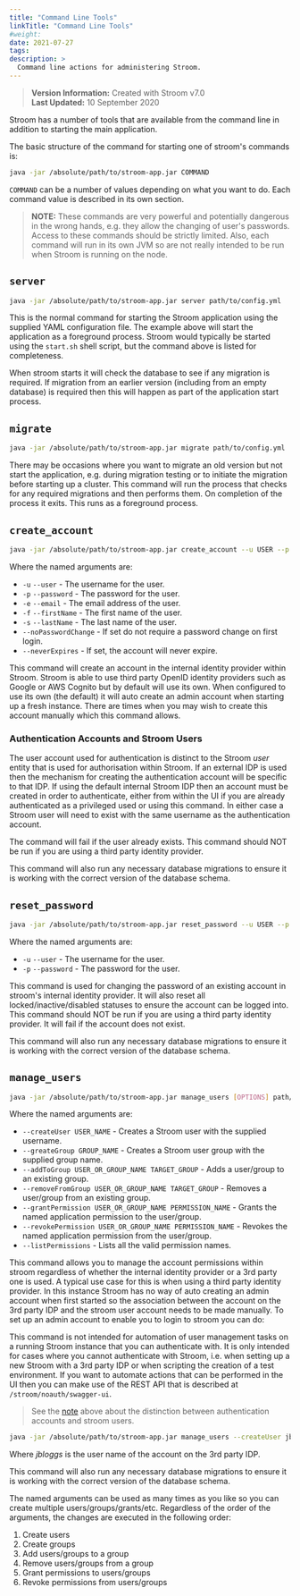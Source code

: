 ```yaml
---
title: "Command Line Tools"
linkTitle: "Command Line Tools"
#weight:
date: 2021-07-27
tags: 
description: >
  Command line actions for administering Stroom.
---
```


> **Version Information:** Created with Stroom v7.0  
> **Last Updated:** 10 September 2020  

Stroom has a number of tools that are available from the command line in addition to starting the main application.

The basic structure of the command for starting one of stroom's commands is:

```bash
java -jar /absolute/path/to/stroom-app.jar COMMAND
```

`COMMAND` can be a number of values depending on what you want to do.
Each command value is described in its own section.

> **NOTE:** These commands are very powerful and potentially dangerous in the wrong hands, e.g. they allow the changing of user's passwords.
> Access to these commands should be strictly limited.
> Also, each command will run in its own JVM so are not really intended to be run when Stroom is running on the node.

## `server`

```bash
java -jar /absolute/path/to/stroom-app.jar server path/to/config.yml
```

This is the normal command for starting the Stroom application using the supplied YAML configuration file.
The example above will start the application as a foreground process.
Stroom would typically be started using the `start.sh` shell script, but the command above is listed for completeness.

When stroom starts it will check the database to see if any migration is required.
If migration from an earlier version (including from an empty database) is required then this will happen as part of the application start process.


## `migrate`

```bash
java -jar /absolute/path/to/stroom-app.jar migrate path/to/config.yml
```

There may be occasions where you want to migrate an old version but not start the application, e.g. during migration testing or to initiate the migration before starting up a cluster.
This command will run the process that checks for any required migrations and then performs them.
On completion of the process it exits.
This runs as a foreground process.


## `create_account`

```bash
java -jar /absolute/path/to/stroom-app.jar create_account --u USER --p PASSWORD [OPTIONS] path/to/config.yml
```
Where the named arguments are:

* `-u` `--user` - The username for the user.
* `-p` `--password` - The password for the user.
* `-e` `--email` - The email address of the user.
* `-f` `--firstName` - The first name of the user.
* `-s` `--lastName` - The last name of the user.
* `--noPasswordChange` - If set do not require a password change on first login.
* `--neverExpires` - If set, the account will never expire.

This command will create an account in the internal identity provider within Stroom.
Stroom is able to use third party OpenID identity providers such as Google or AWS Cognito but by default will use its own.
When configured to use its own (the default) it will auto create an admin account when starting up a fresh instance.
There are times when you may wish to create this account manually which this command allows.

### Authentication Accounts and Stroom Users
The user account used for authentication is distinct to the Stroom _user_ entity that is used for authorisation within Stroom.
If an external IDP is used then the mechanism for creating the authentication account will be specific to that IDP.
If using the default internal Stroom IDP then an account must be created in order to authenticate, either from within the UI if you are already authenticated as a privileged used or using this command.
In either case a Stroom user will need to exist with the same username as the authentication account.

The command will fail if the user already exists.
This command should NOT be run if you are using a third party identity provider.

This command will also run any necessary database migrations to ensure it is working with the correct version of the database schema.


## `reset_password`

```bash
java -jar /absolute/path/to/stroom-app.jar reset_password --u USER --p PASSWORD path/to/config.yml
```
Where the named arguments are:

* `-u` `--user` - The username for the user.
* `-p` `--password` - The password for the user.

This command is used for changing the password of an existing account in stroom's internal identity provider.
It will also reset all locked/inactive/disabled statuses to ensure the account can be logged into.
This command should NOT be run if you are using a third party identity provider.
It will fail if the account does not exist.

This command will also run any necessary database migrations to ensure it is working with the correct version of the database schema.


## `manage_users`

```bash
java -jar /absolute/path/to/stroom-app.jar manage_users [OPTIONS] path/to/config.yml
```
Where the named arguments are:

* `--createUser USER_NAME` - Creates a Stroom user with the supplied username.
* `--greateGroup GROUP_NAME` - Creates a Stroom user group with the supplied group name.
* `--addToGroup USER_OR_GROUP_NAME TARGET_GROUP` - Adds a user/group to an existing group.
* `--removeFromGroup USER_OR_GROUP_NAME TARGET_GROUP` - Removes a user/group from an existing group.
* `--grantPermission USER_OR_GROUP_NAME PERMISSION_NAME` - Grants the named application permission to the user/group.
* `--revokePermission USER_OR_GROUP_NAME PERMISSION_NAME` - Revokes the named application permission from the user/group.
* `--listPermissions` - Lists all the valid permission names.

This command allows you to manage the account permissions within stroom regardless of whether the internal identity provider or a 3rd party one is used.
A typical use case for this is when using a third party identity provider.
In this instance Stroom has no way of auto creating an admin account when first started so the association between the account on the 3rd party IDP and the stroom user account needs to be made manually.
To set up an admin account to enable you to login to stroom you can do:

This command is not intended for automation of user management tasks on a running Stroom instance that you can authenticate with.
It is only intended for cases where you cannot authenticate with Stroom, i.e. when setting up a new Stroom with a 3rd party IDP or when scripting the creation of a test environment.
If you want to automate actions that can be performed in the UI then you can make use of the REST API that is described at `/stroom/noauth/swagger-ui`.

> See the [note](#authentication-accounts-and-stroom-users) above about the distinction between authentication accounts and stroom users.

```bash
java -jar /absolute/path/to/stroom-app.jar manage_users --createUser jbloggs --createGroup Administrators --addToGroup jbloggs Administrators --grantPermission Administrators "Administrator" path/to/config.yml
```

Where _jbloggs_ is the user name of the account on the 3rd party IDP.

This command will also run any necessary database migrations to ensure it is working with the correct version of the database schema.

The named arguments can be used as many times as you like so you can create multiple users/groups/grants/etc.
Regardless of the order of the arguments, the changes are executed in the following order:

1. Create users
1. Create groups
1. Add users/groups to a group
1. Remove users/groups from a group
1. Grant permissions to users/groups
1. Revoke permissions from users/groups

